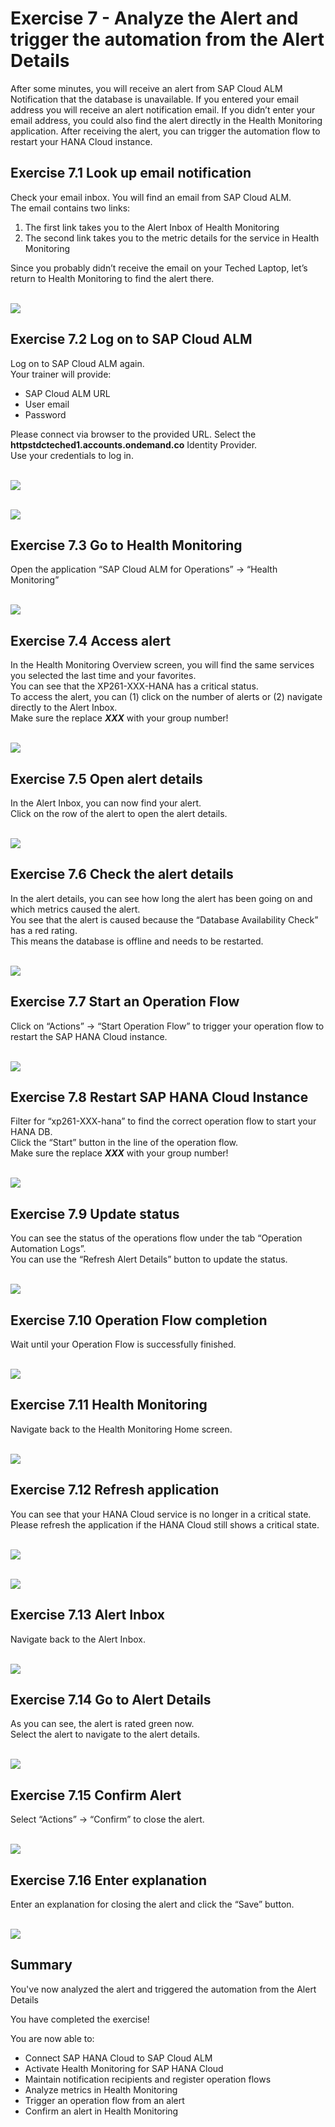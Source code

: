 # Exercise 7 - Analyze the Alert and trigger the automation from the Alert Details

After some minutes, you will receive an alert from SAP Cloud ALM Notification that the database is unavailable. If you entered your email address you will receive an alert notification email. If you didn’t enter your email address, you could also find the alert directly in the Health Monitoring application.
After receiving the alert, you can trigger the automation flow to restart your HANA Cloud instance.

## Exercise 7.1 Look up email notification

Check your email inbox. You will find an email from SAP Cloud ALM.  
The email contains two links:  
1)	The first link takes you to the Alert Inbox of Health Monitoring  
2)	The second link takes you to the metric details for the service in Health Monitoring  

Since you probably didn’t receive the email on your Teched Laptop, let’s return to Health Monitoring to find the alert there.

<br>![](/exercises/ex7/images/Ex7_1.png)

## Exercise 7.2 Log on to SAP Cloud ALM

Log on to SAP Cloud ALM again.  
Your trainer will provide:  
- SAP Cloud ALM URL
- User email
- Password  

Please connect via browser to the provided URL. Select the **httpstdcteched1.accounts.ondemand.co** Identity Provider.  
Use your credentials to log in. 

<br>![](/exercises/ex7/images/Ex7_2.png)

<br>![](/exercises/ex7/images/Ex7_3.png)

## Exercise 7.3 Go to Health Monitoring

Open the application “SAP Cloud ALM for Operations” → “Health Monitoring”

<br>![](/exercises/ex7/images/Ex7_4.png)

## Exercise 7.4 Access alert

In the Health Monitoring Overview screen, you will find the same services you selected the last time and your favorites.  
You can see that the XP261-XXX-HANA has a critical status.  
To access the alert, you can (1) click on the number of alerts or (2) navigate directly to the Alert Inbox.  
Make sure the replace _**XXX**_ with your group number!

<br>![](/exercises/ex7/images/Ex7_5.png)

## Exercise 7.5 Open alert details

In the Alert Inbox, you can now find your alert.  
Click on the row of the alert to open the alert details.

<br>![](/exercises/ex7/images/Ex7_6.png)

## Exercise 7.6 Check the alert details

In the alert details, you can see how long the alert has been going on and which metrics caused the alert.  
You see that the alert is caused because the “Database Availability Check” has a red rating.  
This means the database is offline and needs to be restarted.

<br>![](/exercises/ex7/images/Ex7_8.png)

## Exercise 7.7 Start an Operation Flow

Click on “Actions” → “Start Operation Flow” to trigger your operation flow to restart the SAP HANA Cloud instance.

<br>![](/exercises/ex7/images/Ex7_9.png)

## Exercise 7.8 Restart SAP HANA Cloud Instance

Filter for “xp261-XXX-hana” to find the correct operation flow to start your HANA DB.  
Click the “Start” button in the line of the operation flow.  
Make sure the replace _**XXX**_ with your group number!

<br>![](/exercises/ex7/images/Ex7_10.png)

## Exercise 7.9 Update status

You can see the status of the operations flow under the tab “Operation Automation Logs”.  
You can use the “Refresh Alert Details” button to update the status.

<br>![](/exercises/ex7/images/Ex7_11.png)

## Exercise 7.10 Operation Flow completion

Wait until your Operation Flow is successfully finished.

<br>![](/exercises/ex7/images/Ex7_12.png)

## Exercise 7.11 Health Monitoring

Navigate back to the Health Monitoring Home screen.

<br>![](/exercises/ex7/images/Ex7_13.png)

## Exercise 7.12 Refresh application

You can see that your HANA Cloud service is no longer in a critical state.  
Please refresh the application if the HANA Cloud still shows a critical state.

<br>![](/exercises/ex7/images/Ex7_14.png)

<br>![](/exercises/ex7/images/Ex7_15.png)

## Exercise 7.13 Alert Inbox

Navigate back to the Alert Inbox.

<br>![](/exercises/ex7/images/Ex7_16.png)

## Exercise 7.14 Go to Alert Details

As you can see, the alert is rated green now.  
Select the alert to navigate to the alert details.

<br>![](/exercises/ex7/images/Ex7_17.png)

## Exercise 7.15 Confirm Alert

Select “Actions” → “Confirm” to close the alert.

<br>![](/exercises/ex7/images/Ex7_18.png)

## Exercise 7.16 Enter explanation

Enter an explanation for closing the alert and click the “Save” button.

<br>![](/exercises/ex7/images/Ex7_19.png)

## Summary

You've now analyzed the alert and triggered the automation from the Alert Details

You have completed the exercise!

You are now able to:
- Connect SAP HANA Cloud to SAP Cloud ALM
- Activate Health Monitoring for SAP HANA Cloud
- Maintain notification recipients and register operation flows
- Analyze metrics in Health Monitoring
- Trigger an operation flow from an alert
- Confirm an alert in Health Monitoring

